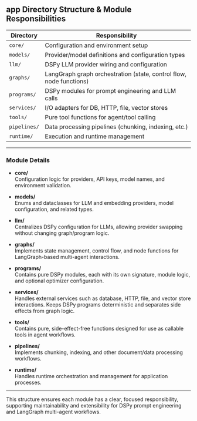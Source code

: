 ## app Directory Structure & Module Responsibilities

| Directory    | Responsibility                                                      |
| ------------ | ------------------------------------------------------------------- |
| `core/`      | Configuration and environment setup                                 |
| `models/`    | Provider/model definitions and configuration types                  |
| `llm/`       | DSPy LLM provider wiring and configuration                          |
| `graphs/`    | LangGraph graph orchestration (state, control flow, node functions) |
| `programs/`  | DSPy modules for prompt engineering and LLM calls                   |
| `services/`  | I/O adapters for DB, HTTP, file, vector stores                      |
| `tools/`     | Pure tool functions for agent/tool calling                          |
| `pipelines/` | Data processing pipelines (chunking, indexing, etc.)                |
| `runtime/`   | Execution and runtime management                                    |

---

### Module Details

- **core/**  
  Configuration logic for providers, API keys, model names, and environment validation.

- **models/**  
  Enums and dataclasses for LLM and embedding providers, model configuration, and related types.

- **llm/**  
  Centralizes DSPy configuration for LLMs, allowing provider swapping without changing graph/program logic.

- **graphs/**  
  Implements state management, control flow, and node functions for LangGraph-based multi-agent interactions.

- **programs/**  
  Contains pure DSPy modules, each with its own signature, module logic, and optional optimizer configuration.

- **services/**  
  Handles external services such as database, HTTP, file, and vector store interactions. Keeps DSPy programs deterministic and separates side effects from graph logic.

- **tools/**  
  Contains pure, side-effect-free functions designed for use as callable tools in agent workflows.

- **pipelines/**  
  Implements chunking, indexing, and other document/data processing workflows.

- **runtime/**  
  Handles runtime orchestration and management for application processes.

---

This structure ensures each module has a clear, focused responsibility, supporting maintainability and extensibility for DSPy prompt engineering and LangGraph multi-agent workflows.
